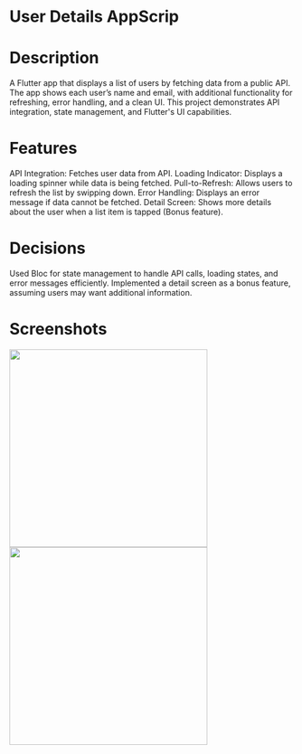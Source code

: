 # User Details AppScrip

# Description
A Flutter app that displays a list of users by fetching data from a public API. The app shows each user’s name and email, with additional functionality for refreshing, error handling, and a clean UI. This project demonstrates API integration, state management, and Flutter's UI capabilities.

# Features
API Integration: Fetches user data from API.
Loading Indicator: Displays a loading spinner while data is being fetched.
Pull-to-Refresh: Allows users to refresh the list by swipping down.
Error Handling: Displays an error message if data cannot be fetched.
Detail Screen: Shows more details about the user when a list item is tapped (Bonus feature).

# Decisions
  Used Bloc for state management to handle API calls, loading states, and error messages efficiently.
  Implemented a detail screen as a bonus feature, assuming users may want additional information.

# Screenshots
<img src="https://github.com/user-attachments/assets/a27d542f-159c-4690-b9fd-b6fad2a8bcb0" width="350" />

<img src="https://github.com/user-attachments/assets/4aa19ae8-41cc-454d-9ff5-1917b95fadbd" width="350" />
